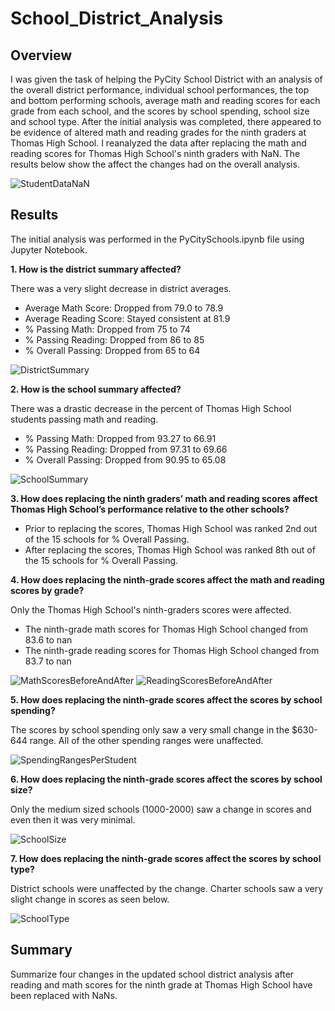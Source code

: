 # School_District_Analysis

## Overview
I was given the task of helping the PyCity School District with an analysis of the overall district performance, individual school performances, the top and bottom performing schools, average math and reading scores for each grade from each school, and the scores by school spending, school size and school type. After the initial analysis was completed, there appeared to be evidence of altered math and reading grades for the ninth graders at Thomas High School. I reanalyzed the data after replacing the math and reading scores for Thomas High School's ninth graders with NaN. The results below show the affect the changes had on the overall analysis.

![StudentDataNaN](https://user-images.githubusercontent.com/60076980/150691125-823f2baf-5f6b-45f6-b91b-436f6e53b741.png)

## Results
The initial analysis was performed in the PyCitySchools.ipynb file using Jupyter Notebook.

**1. How is the district summary affected?**

There was a very slight decrease in district averages.
  - Average Math Score: Dropped from 79.0 to 78.9
  - Average Reading Score: Stayed consistent at 81.9
  - % Passing Math: Dropped from 75 to 74
  - % Passing Reading: Dropped from 86 to 85
  - % Overall Passing: Dropped from 65 to 64

![DistrictSummary](https://user-images.githubusercontent.com/60076980/150691135-370a8fee-08a6-4736-a8f6-d6bf4b15954b.png)

**2. How is the school summary affected?**

There was a drastic decrease in the percent of Thomas High School students passing math and reading.
  - % Passing Math: Dropped from 93.27 to 66.91
  - % Passing Reading: Dropped from 97.31 to 69.66
  - % Overall Passing: Dropped from 90.95 to 65.08
  
![SchoolSummary](https://user-images.githubusercontent.com/60076980/150691140-83718d8d-239d-4c22-abba-6fcb094ab381.png)

**3. How does replacing the ninth graders’ math and reading scores affect Thomas High School’s performance relative to the other schools?**

  - Prior to replacing the scores, Thomas High School was ranked 2nd out of the 15 schools for % Overall Passing. 
  - After replacing the scores, Thomas High School was ranked 8th out of the 15 schools for % Overall Passing.

**4. How does replacing the ninth-grade scores affect the math and reading scores by grade?**

Only the Thomas High School's ninth-graders scores were affected.

  - The ninth-grade math scores for Thomas High School changed from 83.6 to nan
  - The ninth-grade reading scores for Thomas High School changed from 83.7 to nan

![MathScoresBeforeAndAfter](https://user-images.githubusercontent.com/60076980/150696185-f8d2cbb4-afed-47a9-9938-ebf5d0850416.png)
![ReadingScoresBeforeAndAfter](https://user-images.githubusercontent.com/60076980/150696188-b637736c-fb79-497c-a9d2-774e72c49715.png)

**5. How does replacing the ninth-grade scores affect the scores by school spending?**

The scores by school spending only saw a very small change in the $630-644 range. All of the other spending ranges were unaffected.

![SpendingRangesPerStudent](https://user-images.githubusercontent.com/60076980/150696843-c8af14f3-856e-4efe-8306-a5433915239c.png)

**6. How does replacing the ninth-grade scores affect the scores by school size?**

Only the medium sized schools (1000-2000) saw a change in scores and even then it was very minimal.

![SchoolSize](https://user-images.githubusercontent.com/60076980/150697056-e4014011-3d99-4b57-a951-5d455d782363.png)

**7. How does replacing the ninth-grade scores affect the scores by school type?**

District schools were unaffected by the change. Charter schools saw a very slight change in scores as seen below.

![SchoolType](https://user-images.githubusercontent.com/60076980/150697221-2c5542c6-2101-462d-a7d5-3fbcf594da23.png)

## Summary
Summarize four changes in the updated school district analysis after reading and math scores for the ninth grade at Thomas High School have been replaced with NaNs.
